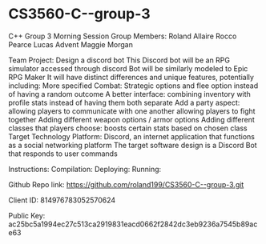 # CS3560-C--group-3
C++ Group 3
Morning Session
Group Members:
    Roland Allaire
    Rocco Pearce
    Lucas Advent
    Maggie Morgan


Team Project: Design a discord bot 
    This Discord bot will be an RPG simulator accessed through discord
    Bot will be similarly modeled to Epic RPG Maker
    It will have distinct differences and unique features, potentially including:
        More specified Combat: Strategic options and flee option instead of having a random outcome
        A better interface: combining inventory with profile stats instead of having them both separate
        Add a party aspect: allowing players to communicate with one another
                            allowing players to fight together
        Adding different weapon options / armor options
        Adding different classes that players choose: boosts certain stats based on chosen class
Target Technology Platform:
    Discord, an internet application that functions as a social networking platform
    The target software design is a Discord Bot that responds to user commands

Instructions:
    Compilation:
    Deploying:
    Running:

Github Repo link: 
    https://github.com/roland199/CS3560-C--group-3.git

Client ID: 
814976783052570624

Public Key: 
ac25bc5a1994ec27c513ca2919831eacd0662f2842dc3eb9236a7545b89ace63